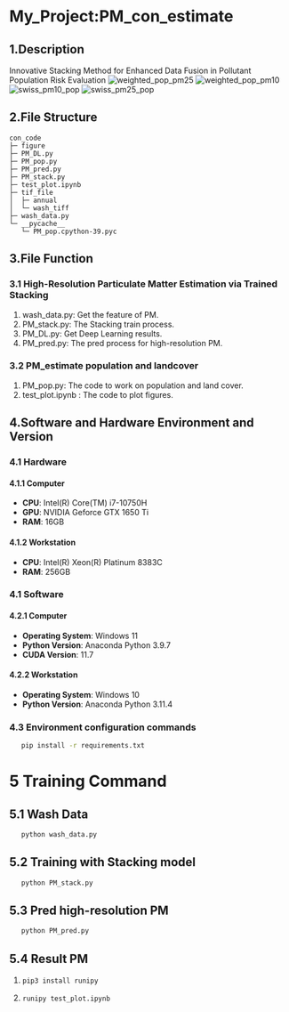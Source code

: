 <!--
 * @Author: jyyd23@mails.tsinghua.edu.cn
 * @Date: 2024-05-25 00:49:48
 * @LastEditors: jyyd23@mails.tsinghua.edu.cn
 * @LastEditTime: 2024-05-25 01:12:43
 * @FilePath: \con_code\README.md
 * @Description: 
 * 
 * Copyright (c) 2024 by ${git_name_email}, All Rights Reserved. 
-->

# My_Project:PM_con_estimate

## 1.Description

Innovative Stacking Method for Enhanced Data Fusion in Pollutant Population Risk Evaluation
![weighted_pop_pm25](https://github.com/Jyyd/PM_con_Estimate/blob/main/figure/weighted_pop_pm25.png)
![weighted_pop_pm10](https://github.com/Jyyd/PM_con_Estimate/blob/main/figure/weighted_pop_pm10.png)
![swiss_pm10_pop](https://github.com/Jyyd/PM_con_Estimate/blob/main/figure/swiss_pm10_pop.png)
![swiss_pm25_pop](https://github.com/Jyyd/PM_con_Estimate/blob/main/figure/swiss_pm25_pop.png)


## 2.File Structure
```
con_code
├─ figure
├─ PM_DL.py
├─ PM_pop.py
├─ PM_pred.py
├─ PM_stack.py
├─ test_plot.ipynb
├─ tif_file
│  ├─ annual
│  └─ wash_tiff
├─ wash_data.py
└─ __pycache__
   └─ PM_pop.cpython-39.pyc

```
## 3.File Function

### 3.1 High-Resolution Particulate Matter Estimation via Trained Stacking 
1. wash_data.py: Get the feature of PM.
2. PM_stack.py: The Stacking train process.
3. PM_DL.py: Get Deep Learning results.
4. PM_pred.py: The pred process for high-resolution PM.

### 3.2 PM_estimate population and landcover
1. PM_pop.py: The code to work on population and land cover.
2. test_plot.ipynb : The code to plot figures.

## 4.Software and Hardware Environment and Version

### 4.1 Hardware

#### 4.1.1 Computer
+ **CPU**: Intel(R) Core(TM) i7-10750H
+ **GPU**: NVIDIA Geforce GTX 1650 Ti
+ **RAM**: 16GB

#### 4.1.2 Workstation
+ **CPU**: Intel(R) Xeon(R) Platinum 8383C
+ **RAM**: 256GB

### 4.1 Software

#### 4.2.1 Computer
+ **Operating System**: Windows 11
+ **Python Version**: Anaconda Python 3.9.7
+ **CUDA Version**: 11.7

#### 4.2.2 Workstation
+ **Operating System**: Windows 10
+ **Python Version**: Anaconda Python 3.11.4

### 4.3 Environment configuration commands

 ```cmd
    pip install -r requirements.txt
```

# 5 Training Command

## 5.1 Wash Data
 ```cmd
    python wash_data.py
```

## 5.2 Training with Stacking model
 ```cmd
    python PM_stack.py
```

## 5.3 Pred high-resolution PM
 ```cmd
    python PM_pred.py
```

## 5.4 Result PM
1. ```cmd
   pip3 install runipy
   ```
2. ```cmd
   runipy test_plot.ipynb
   ```
